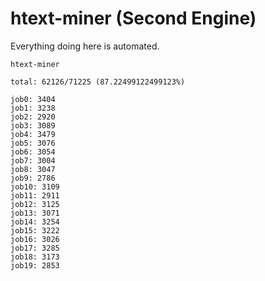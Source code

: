 # htext-miner (Second Engine)

Everything doing here is automated.

```
htext-miner

total: 62126/71225 (87.22499122499123%)

job0: 3404
job1: 3238
job2: 2920
job3: 3089
job4: 3479
job5: 3076
job6: 3054
job7: 3004
job8: 3047
job9: 2786
job10: 3109
job11: 2911
job12: 3125
job13: 3071
job14: 3254
job15: 3222
job16: 3026
job17: 3285
job18: 3173
job19: 2853
```